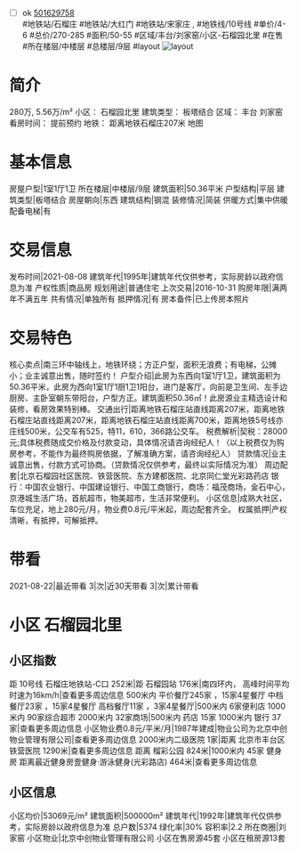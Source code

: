 - [ ] ok [501629758](https://bj.5i5j.com/ershoufang/501629758.html)  
 #地铁站/石榴庄 #地铁站/大红门 #地铁站/宋家庄 ,  #地铁线/10号线
#单价/4-6 #总价/270-285 #面积/50-55   #区域/丰台/刘家窑/小区-石榴园北里 #在售 #所在楼层/中楼层 #总楼层/9层 #layout 
![layout](http://image2a.5i5j.com/bdir/layout/4fc202acf266485b8fe74ca7db3c31ef.jpg_P5.jpg) 
# 简介 
 280万,  5.56万/m² 
小区： 石榴园北里
建筑类型： 板塔结合
区域： 丰台 刘家窑
看房时间： 提前预约
地铁： 距离地铁石榴庄207米 地图
# 基本信息 
 房屋户型|1室1厅1卫
所在楼层|中楼层/9层
建筑面积|50.36平米
户型结构|平层
建筑类型|板塔结合
房屋朝向|东西
建筑结构|钢混
装修情况|简装
供暖方式|集中供暖
配备电梯|有
# 交易信息 
 发布时间|2021-08-08
建筑年代|1995年|建筑年代仅供参考，实际房龄以政府信息为准
产权性质|商品房
规划用途|普通住宅
上次交易|2016-10-31
购房年限|满两年不满五年
共有情况|单独所有
抵押情况|有
房本备件|已上传房本照片
# 交易特色 
 核心卖点|南三环中轴线上，地铁环绕；方正户型，面积无浪费；有电梯，公摊小；业主诚意出售，随时签约！
户型介绍|此房为东西向1室1厅1卫，建筑面积为50.36平米，此房为西向1室1厅1厨1卫1阳台，进门是客厅，向前是卫生间、左手边厨房、主卧室朝东带阳台，户型方正。建筑面积50.36㎡！此房源业主精选设计和装修，看房效果特别棒。
交通出行|距离地铁石榴庄站直线距离207米，距离地铁石榴庄站直线距离207米，距离地铁石榴庄站直线距离700米，距离地铁5号线亦庄线500米，公交车有525，特11，610，366路公交车。
税费解析|契税：28000元;具体税费随成交价格及付款变动，具体情况请咨询经纪人！（以上税费仅为购房参考，不能作为最终购房依据，了解准确方案，请咨询经纪人）
贷款情况|业主诚意出售，付款方式可协商。（贷款情况仅供参考，最终以实际情况为准）
周边配套|北京石榴园社区医院、铁营医院、东方建都医院、北京同仁堂光彩路药店 银行：中国农业银行、中国建设银行、中国工商银行，商场：福茂商场，金石中心，京港城生活广场，首航超市，物美超市，生活非常便利。
小区信息|成熟大社区，车位充足，地上280元/月，物业费0.8元/平米起，周边配套齐全。
权属抵押|产权清晰，有抵押，可解抵押。
# 带看 
 2021-08-22|最近带看	 3|次|近30天带看	 3|次|累计带看
# 小区 石榴园北里
## 小区指数 
 距 10号线 石榴庄地铁站-C口 252米|距 石榴园站 176米|南四环内， 高峰时间平均时速为16km/h|查看更多周边信息
500米内 平价餐厅245家 ，15家4星餐厅
中档餐厅23家 ，15家4星餐厅
高档餐厅11家 ，3家4星餐厅|500米内 6家便利店
1000米内 90家综合超市
2000米内 32家商场|500米内 药店 15家
1000米内 银行 37家|查看更多周边信息
小区物业费0.8元/平米/月|1987年建成|物业公司为北京中创物业管理有限公司|查看更多周边信息
2000米内二级医院 1家|距离 北京市丰台区铁营医院  1290米|查看更多周边信息
距离 榴彩公园 824米|1000米内 45家 健身房
距离最近健身房壹健身·游泳健身(光彩路店) 464米|查看更多周边信息
## 小区信息 
 小区均价|53069元/m²
建筑面积|500000m²
建筑年代|1992年|建筑年代仅供参考，实际房龄以政府信息为准
总户数|5374
绿化率|30%
容积率|2.2
所在商圈|刘家窑
小区物业|北京中创物业管理有限公司
小区在售房源45套
小区在租房源13套
